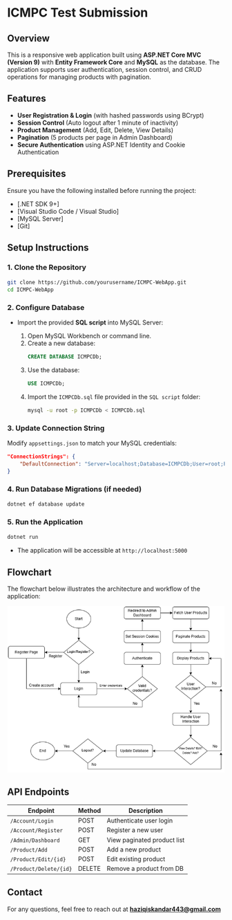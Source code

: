 # ICMPC Test Submission

## Overview
This is a responsive web application built using **ASP.NET Core MVC (Version 9)** with **Entity Framework Core** and **MySQL** as the database. The application supports user authentication, session control, and CRUD operations for managing products with pagination.

## Features
- **User Registration & Login** (with hashed passwords using BCrypt)
- **Session Control** (Auto logout after 1 minute of inactivity)
- **Product Management** (Add, Edit, Delete, View Details)
- **Pagination** (5 products per page in Admin Dashboard)
- **Secure Authentication** using ASP.NET Identity and Cookie Authentication

## Prerequisites
Ensure you have the following installed before running the project:

- [.NET SDK 9+]
- [Visual Studio Code / Visual Studio]
- [MySQL Server]
- [Git]

## Setup Instructions

### 1. Clone the Repository
```sh
git clone https://github.com/yourusername/ICMPC-WebApp.git
cd ICMPC-WebApp
```

### 2. Configure Database
- Import the provided **SQL script** into MySQL Server:

  1. Open MySQL Workbench or command line.
  2. Create a new database:
     ```sql
     CREATE DATABASE ICMPCDb;
     ```
  3. Use the database:
     ```sql
     USE ICMPCDb;
     ```
  4. Import the `ICMPCDb.sql` file provided in the `SQL script` folder:
     ```sh
     mysql -u root -p ICMPCDb < ICMPCDb.sql
     ```

### 3. Update Connection String
Modify `appsettings.json` to match your MySQL credentials:
```json
"ConnectionStrings": {
    "DefaultConnection": "Server=localhost;Database=ICMPCDb;User=root;Password=yourpassword;"
}
```

### 4. Run Database Migrations (if needed)
```sh
dotnet ef database update
```

### 5. Run the Application
```sh
dotnet run
```
- The application will be accessible at `http://localhost:5000`

## Flowchart
The flowchart below illustrates the architecture and workflow of the application:

![System Flowchart](System%20Flowchart/ICMPCTestFlowChart.png)

## API Endpoints
| Endpoint             | Method | Description                     |
|----------------------|--------|---------------------------------|
| `/Account/Login`    | POST   | Authenticate user login        |
| `/Account/Register` | POST   | Register a new user            |
| `/Admin/Dashboard`  | GET    | View paginated product list    |
| `/Product/Add`      | POST   | Add a new product              |
| `/Product/Edit/{id}` | POST   | Edit existing product          |
| `/Product/Delete/{id}` | DELETE | Remove a product from DB    |

## Contact
For any questions, feel free to reach out at **haziqiskandar443@gmail.com**
